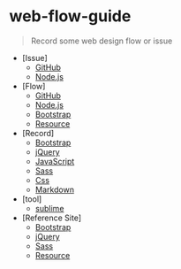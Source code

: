 # web-flow-guide

> Record some web design flow or issue

*   [Issue]
    *   [GitHub](./github/issue.md)  
    *   [Node.js](./node/issue.md)
*   [Flow]
    *   [GitHub](./github/flow.md)
    *   [Node.js](./node/flow.md)
    *   [Bootstrap](./bootstrap/flow.md)
    *   [Resource](./resource/flow.md)
*   [Record]
    *   [Bootstrap](./bootstrap/record.md)
    *   [jQuery](./jquery/record.md)
    *   [JavaScript](./javascript/record.md)
	*   [Sass](./sass/record.md)
	*   [Css](./css/record.md)
    *   [Markdown](./markdown/record.md)
*   [tool]
    *   [sublime](./tool/sublime.md)
*   [Reference Site]
    *   [Bootstrap](./bootstrap/link.md)
    *   [jQuery](./jquery/link.md)
	*   [Sass](./sass/link.md)
	*   [Resource](./resource/link.md)

